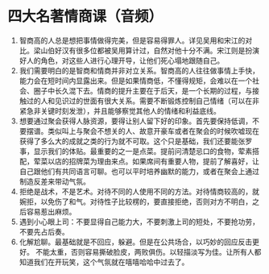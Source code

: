 # 四大名著情商课（音频）

1. 智商高的人总是想把事情做得完美，但是容易得罪人。详见吴用和宋江的对比。梁山伯好汉有很多位都被吴用算计过，自然对他十分不满。宋江则是扮演好人的角色，对这些人进行心理开导，让他们死心塌地跟随自己。
2. 我们需要明白的是智商和情商并非对立关系。智商高的人往往做事情上手快，能力会在短时间内显露出来。但是如果情商低，不懂得规矩，会难以在一个社会、圈子中长久混下去。情商的提升主要在于后天，是一个长期的过程，与接触过的人和见识过的世面有很大关系。需要不断锻炼控制自己情绪（可以在非紧急非关键时刻发泄），并且能够察觉其他人的情绪和利益底线。
3. 想要通过聚会获得人脉资源，要得让别人留下好的印象。首先要保持低调，不要摆谱。类似叫上与聚会不想关的人、故意开豪车或者在聚会的时候吹嘘现在获得了多么大的成就之类的行为就不可取。这个只是基础，我们还要能张罗事，显示我们的体贴。最重要的之一是点菜。提前问清楚忌口的食物，荤素搭配，荤菜以店的招牌菜为理由来点。如果席间有重要人物，提前了解喜好，让自己跟他们有共同语言可聊。也可以平时培养幽默的能力，或者在聚会上通过制造反差来带动气氛。
4. 拒绝是战术，不是艺术。对待不同的人使用不同的方法。对待情商较高的，就婉拒，以免伤了和气。对待性子比较楞的，要直接拒绝，否则对方不明白，之后容易惹出麻烦。
5. 遇到小心眼上司：不要显得自己能力大，不要刺激上司的短处，不要抢功劳，不要先占后奏。
6. 化解尬聊。最基础就是不回应，躲避。但是在公共场合，以巧妙的回应反击更好。 不能太重，否则容易撕破脸皮，两败俱伤。以轻描淡写为佳。让所有人都知道我们在开玩笑，这个气氛就在嘻嘻哈哈中过去了。























